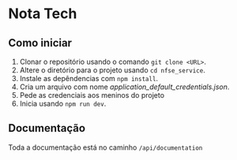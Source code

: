 # Nota Tech

## Como iniciar
1. Clonar o repositório usando o comando ``git clone <URL>``.
2. Altere o diretório para o projeto usando ``cd nfse_service``.
3. Instale as depêndencias com ``npm install``.
4. Cria um arquivo com nome *application_default_credentials.json*.
5. Pede as credenciais aos meninos do projeto
6. Inicia usando ``npm run dev``.


## Documentação
Toda a documentação está no caminho ``/api/documentation``
